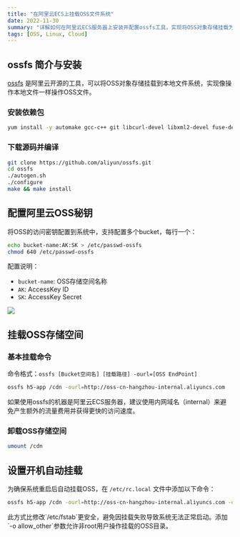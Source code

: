 ```yaml
---
title: "在阿里云ECS上挂载OSS文件系统"
date: 2022-11-30
summary: "详解如何在阿里云ECS服务器上安装并配置ossfs工具，实现将OSS对象存储挂载为本地文件系统，包括安装、配置、挂载与开机自动加载的完整步骤。"
tags: [OSS, Linux, Cloud]
---
```


## ossfs 简介与安装

[ossfs](https://github.com/aliyun/ossfs) 是阿里云开源的工具，可以将OSS对象存储挂载到本地文件系统，实现像操作本地文件一样操作OSS文件。

### 安装依赖包

```sh
yum install -y automake gcc-c++ git libcurl-devel libxml2-devel fuse-devel make openssl-devel
```

### 下载源码并编译

```sh
git clone https://github.com/aliyun/ossfs.git
cd ossfs
./autogen.sh
./configure
make && make install
```

## 配置阿里云OSS秘钥

将OSS的访问密钥配置到系统中，支持配置多个bucket，每行一个：

```sh
echo bucket-name:AK:SK > /etc/passwd-ossfs     
chmod 640 /etc/passwd-ossfs
```

配置说明：
- `bucket-name`: OSS存储空间名称
- `AK`: AccessKey ID
- `SK`: AccessKey Secret

![](https://h5.ahmq.net/res/mweb/2025-04/21_17452371452793.jpg?x-oss-process=style/mweb-image)

## 挂载OSS存储空间

### 基本挂载命令

命令格式：`ossfs [Bucket空间名] [挂载路径] -ourl=[OSS EndPoint]`

```sh
ossfs h5-app /cdn -ourl=http://oss-cn-hangzhou-internal.aliyuncs.com
```

<Callout type="info">
如果使用ossfs的机器是阿里云ECS服务器，建议使用内网域名（internal）来避免产生额外的流量费用并获得更快的访问速度。
</Callout>

### 卸载OSS存储空间

```sh
umount /cdn
```

## 设置开机自动挂载

为确保系统重启后自动挂载OSS，在 `/etc/rc.local` 文件中添加以下命令：

```sh
ossfs h5-app /cdn -ourl=http://oss-cn-hangzhou-internal.aliyuncs.com -o allow_other
```

<Callout type="warning">
此方式比修改`/etc/fstab`更安全，避免因挂载失败导致系统无法正常启动。添加`-o allow_other`参数允许非root用户操作挂载的OSS目录。
</Callout>